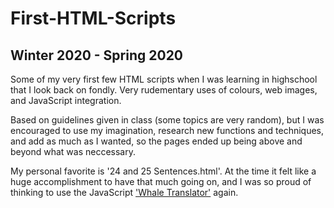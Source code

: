 # First-HTML-Scripts
## Winter 2020 - Spring 2020
Some of my very first few HTML scripts when I was learning in highschool that I look back on fondly. Very rudementary uses of colours, web images, and JavaScript integration.

Based on guidelines given in class (some topics are very random), but I was encouraged to use my imagination, research new functions and techniques, and add as much as I wanted, so the pages ended up being above and beyond what was neccessary.

My personal favorite is '24 and 25 Sentences.html'. At the time it felt like a huge accomplishment to have that much going on, and I was so proud of thinking to use the JavaScript ['Whale Translator'](<https://github.com/willc7593/First-JavaScript-Programs/blob/main/6%20WhaleTranslator.js>) again.

